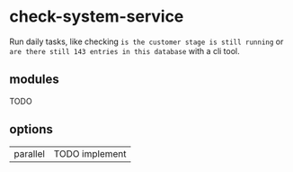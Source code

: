 # check-system-service

Run daily tasks, like checking `is the customer stage is still running` or  `are there still 143 entries in this database` with a cli tool.

## modules

TODO

## options

|||
|-|-|
| parallel | TODO implement |
